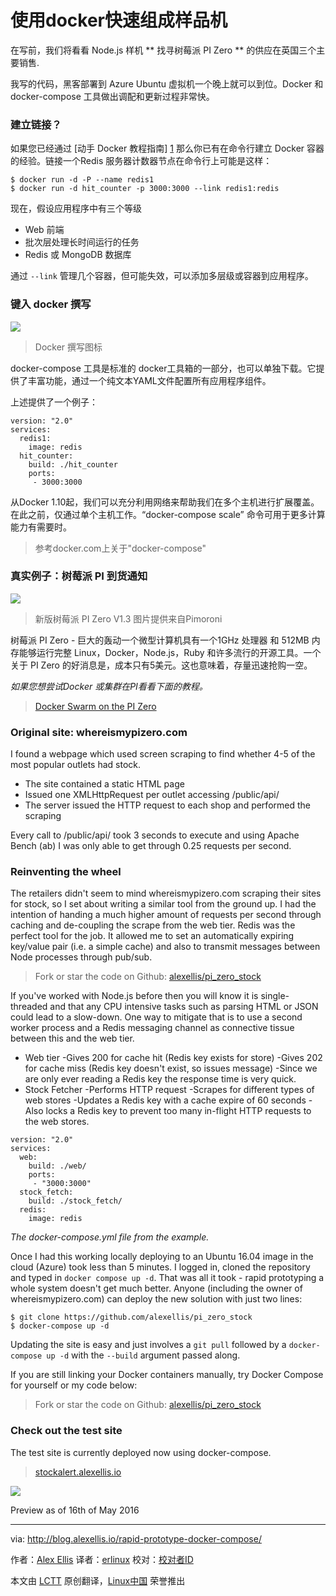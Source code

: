 使用docker快速组成样品机
========================================

在写前，我们将看看 Node.js 样机 ** 找寻树莓派 PI Zero ** 的供应在英国三个主要销售.

我写的代码，黑客部署到 Azure Ubuntu 虚拟机一个晚上就可以到位。Docker 和 docker-compose 工具做出调配和更新过程非常快。

### 建立链接？


如果您已经通过 [动手 Docker 教程指南] [1] 那么你已有在命令行建立 Docker 容器的经验。链接一个Redis 服务器计数器节点在命令行上可能是这样：

```
$ docker run -d -P --name redis1
$ docker run -d hit_counter -p 3000:3000 --link redis1:redis
```

现在，假设应用程序中有三个等级

- Web 前端
- 批次层处理长时间运行的任务
- Redis 或 MongoDB 数据库

通过 `--link` 管理几个容器，但可能失效，可以添加多层级或容器到应用程序。

### 键入 docker 撰写

![](http://blog.alexellis.io/content/images/2016/05/docker-compose-logo-01.png)
>Docker 撰写图标

docker-compose 工具是标准的 docker工具箱的一部分，也可以单独下载。它提供了丰富功能，通过一个纯文本YAML文件配置所有应用程序组件。

上述提供了一个例子：

```
version: "2.0"  
services:  
  redis1:
    image: redis
  hit_counter:
    build: ./hit_counter
    ports:
     - 3000:3000
```

从Docker 1.10起，我们可以充分利用网络来帮助我们在多个主机进行扩展覆盖。在此之前，仅通过单个主机工作。“docker-compose scale” 命令可用于更多计算能力有需要时。

>参考docker.com上关于"docker-compose"

### 真实例子：树莓派 PI 到货通知

![](http://blog.alexellis.io/content/images/2016/05/Raspberry_Pi_Zero_ver_1-3_1_of_3_large.JPG)
>新版树莓派 PI Zero V1.3 图片提供来自Pimoroni

树莓派 PI Zero - 巨大的轰动一个微型计算机具有一个1GHz 处理器 和 512MB 内存能够运行完整 Linux，Docker，Node.js，Ruby 和许多流行的开源工具。一个关于 PI Zero 的好消息是，成本只有5美元。这也意味着，存量迅速抢购一空。

*如果您想尝试Docker 或集群在PI看看下面的教程。*

>[Docker Swarm on the PI Zero][3]

### Original site: whereismypizero.com

I found a webpage which used screen scraping to find whether 4-5 of the most popular outlets had stock.

- The site contained a static HTML page
- Issued one XMLHttpRequest per outlet accessing /public/api/
- The server issued the HTTP request to each shop and performed the scraping

Every call to /public/api/ took 3 seconds to execute and using Apache Bench (ab) I was only able to get through 0.25 requests per second.

### Reinventing the wheel

The retailers didn't seem to mind whereismypizero.com scraping their sites for stock, so I set about writing a similar tool from the ground up. I had the intention of handing a much higher amount of requests per second through caching and de-coupling the scrape from the web tier. Redis was the perfect tool for the job. It allowed me to set an automatically expiring key/value pair (i.e. a simple cache) and also to transmit messages between Node processes through pub/sub.

>Fork or star the code on Github: [alexellis/pi_zero_stock][4]

If you've worked with Node.js before then you will know it is single-threaded and that any CPU intensive tasks such as parsing HTML or JSON could lead to a slow-down. One way to mitigate that is to use a second worker process and a Redis messaging channel as connective tissue between this and the web tier.

- Web tier
  -Gives 200 for cache hit (Redis key exists for store)
  -Gives 202 for cache miss (Redis key doesn't exist, so issues message)
  -Since we are only ever reading a Redis key the response time is very quick.
- Stock Fetcher
  -Performs HTTP request
  -Scrapes for different types of web stores
  -Updates a Redis key with a cache expire of 60 seconds
  -Also locks a Redis key to prevent too many in-flight HTTP requests to the web stores.
```
version: "2.0"  
services:  
  web:
    build: ./web/
    ports:
     - "3000:3000"
  stock_fetch:
    build: ./stock_fetch/
  redis:
    image: redis
```

*The docker-compose.yml file from the example.*

Once I had this working locally deploying to an Ubuntu 16.04 image in the cloud (Azure) took less than 5 minutes. I logged in, cloned the repository and typed in `docker compose up -d`. That was all it took - rapid prototyping a whole system doesn't get much better. Anyone (including the owner of whereismypizero.com) can deploy the new solution with just two lines:

```
$ git clone https://github.com/alexellis/pi_zero_stock
$ docker-compose up -d
```

Updating the site is easy and just involves a `git pull` followed by a `docker-compose up -d` with the `--build` argument passed along.

If you are still linking your Docker containers manually, try Docker Compose for yourself or my code below:

>Fork or star the code on Github: [alexellis/pi_zero_stock][5]

### Check out the test site

The test site is currently deployed now using docker-compose.

>[stockalert.alexellis.io][6]

![](http://blog.alexellis.io/content/images/2016/05/Screen-Shot-2016-05-16-at-22-34-26-1.png)

Preview as of 16th of May 2016

----------
via: http://blog.alexellis.io/rapid-prototype-docker-compose/

作者：[Alex Ellis][a]
译者：[erlinux](https://github.com/erlinux)
校对：[校对者ID](https://github.com/校对者ID)

本文由 [LCTT](https://github.com/LCTT/TranslateProject) 原创翻译，[Linux中国](https://linux.cn/) 荣誉推出

[a]: http://blog.alexellis.io/author/alex/
[1]: http://blog.alexellis.io/handsondocker
[2]: https://docs.docker.com/compose/compose-file/
[3]: http://blog.alexellis.io/dockerswarm-pizero/
[4]: https://github.com/alexellis/pi_zero_stock
[5]: https://github.com/alexellis/pi_zero_stock
[6]: http://stockalert.alexellis.io/
